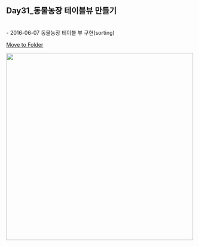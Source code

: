 Day31_동물농장 테이블뷰 만들기
--
<br>
- 2016-06-07 동물농장 테이블 뷰 구현(sorting)

[Move to Folder](https://github.com/MijeongJeon/FAST-CAMPUS_iOS-SCHOOL/tree/master/Project/Day31_AnimalTableView)

<img src="https://github.com/MijeongJeon/FAST-CAMPUS_iOS-SCHOOL/blob/master/Homework/Images/Day31_AnimalTableView.png?" width="500px" />